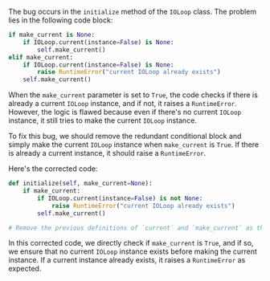 The bug occurs in the `initialize` method of the `IOLoop` class. The problem lies in the following code block:

```python
if make_current is None:
    if IOLoop.current(instance=False) is None:
        self.make_current()
elif make_current:
    if IOLoop.current(instance=False) is None:
        raise RuntimeError("current IOLoop already exists")
    self.make_current()
```

When the `make_current` parameter is set to `True`, the code checks if there is already a current `IOLoop` instance, and if not, it raises a `RuntimeError`. However, the logic is flawed because even if there's no current `IOLoop` instance, it still tries to make the current `IOLoop` instance.

To fix this bug, we should remove the redundant conditional block and simply make the current `IOLoop` instance when `make_current` is `True`. If there is already a current instance, it should raise a `RuntimeError`.

Here's the corrected code:

```python
def initialize(self, make_current=None):
    if make_current:
        if IOLoop.current(instance=False) is not None:
            raise RuntimeError("current IOLoop already exists")
        self.make_current()

# Remove the previous definitions of `current` and `make_current` as they do not seem to be relevant to the issue.
```

In this corrected code, we directly check if `make_current` is `True`, and if so, we ensure that no current `IOLoop` instance exists before making the current instance. If a current instance already exists, it raises a `RuntimeError` as expected.